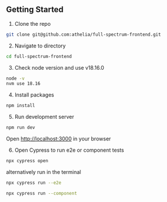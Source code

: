 ## Getting Started
1. Clone the repo
```bash
git clone git@github.com:athelia/full-spectrum-frontend.git
```

2. Navigate to directory
```bash
cd full-spectrum-frontend
```

3. Check node version and use v18.16.0
```bash
node -v
nvm use 18.16
```

4. Install packages
```bash
npm install
```

5. Run development server
```bash
npm run dev
```
Open [http://localhost:3000](http://localhost:3000) in your browser

6. Open Cypress to run e2e or component tests
```bash
npx cypress open
```
alternatively run in the terminal
```bash
npx cypress run --e2e
```
```bash
npx cypress run --component
```